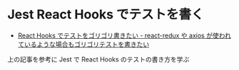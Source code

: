# Jest React Hooks でテストを書く

- [React Hooks でテストをゴリゴリ書きたい - react-redux や axios が使われているような場合もゴリゴリテストを書きたい](https://zenn.dev/bom_shibuya/articles/5c3ae7745c5e94)

上の記事を参考に Jest で React Hooks のテストの書き方を学ぶ
